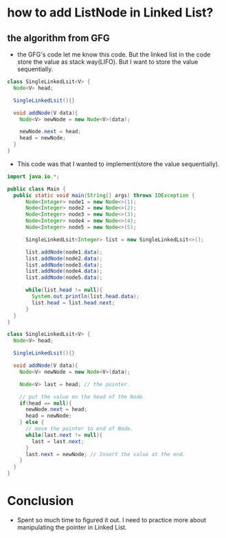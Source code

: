# how to add ListNode in Linked List?

## the algorithm from GFG

- the GFG's code let me know this code. But the linked list in the code store the value as stack way(LIFO). But I want to store the value sequentially.

```java
class SingleLinkedLsit<V> {
  Node<V> head;

  SingleLinkedLsit(){}

  void addNode(V data){
    Node<V> newNode = new Node<V>(data);

    newNode.next = head;
    head = newNode;
  }
}
```

- This code was that I wanted to implement(store the value sequentially).

```java
import java.io.*;

public class Main {
  public static void main(String[] args) throws IOException {
      Node<Integer> node1 = new Node<>(1);
      Node<Integer> node2 = new Node<>(2);
      Node<Integer> node3 = new Node<>(3);
      Node<Integer> node4 = new Node<>(4);
      Node<Integer> node5 = new Node<>(5);

      SingleLinkedLsit<Integer> list = new SingleLinkedLsit<>();

      list.addNode(node1.data);
      list.addNode(node2.data);
      list.addNode(node3.data);
      list.addNode(node4.data);
      list.addNode(node5.data);

      while(list.head != null){
        System.out.println(list.head.data);
        list.head = list.head.next;
      }
  }
}

class SingleLinkedLsit<V> {
  Node<V> head;

  SingleLinkedLsit(){}

  void addNode(V data){
    Node<V> newNode = new Node<V>(data);

    Node<V> last = head; // the pointer.

    // put the value on the head of the Node.
    if(head == null){
      newNode.next = head;
      head = newNode;
    } else {
      // move the pointer to end of Node.
      while(last.next != null){
        last = last.next;
      }
      last.next = newNode; // Insert the value at the end.
    }
  }
}
```

# Conclusion

- Spent so much time to figured it out. I need to practice more about manipulating the pointer in Linked List.
